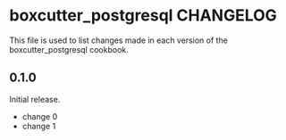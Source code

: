 # boxcutter_postgresql CHANGELOG

This file is used to list changes made in each version of the boxcutter_postgresql cookbook.

## 0.1.0

Initial release.

- change 0
- change 1
